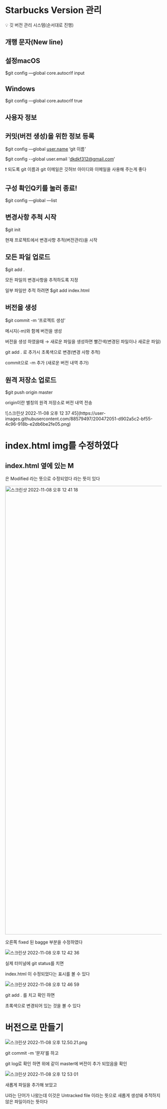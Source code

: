 # Starbucks Version 관리

<aside>
💡 깃 버전 관리 시스템(순서대로 진행)

# **개행 문자(New line)**

## **설정macOS**

$git config —global core.autocrlf input

## **Windows**

$git config —global core.autocrlf true

# **사용자 정보**

## **커밋(버전 생성)을 위한 정보 등록**

$git config —global [user.name](http://user.name/) ‘git 이름’

$git config --global user.email 'dkdkf312@gmail.com’

❗️ 되도록 git 이름과 git 이메일은 깃허브 아이디와 이메일을 사용해 주는게 좋다

# **구성 확인Q키를 눌러 종료!**

$git config —global —list

# 변경사항 추척 시작

$git init

현재 프로젝트에서 변경사항 추적(버전관리)을 시작

# 모든 파일 업로드

$git add .

모든 파일의 변경사항을 추적하도록 지정

일부 파일만 추적 하려면 $git add index.html

# 버전을 생성

$git commit -m ‘프로젝트 생성’

메시지(-m)와 함께 버전을 생성

버전을 생성 하였을때 → 새로운 파일을 생성하면 빨간색(변경된 파일이나 새로운 파일)

git add . 로 추가시 초록색으로 변경(변경 사항 추척)

commit으로 -m 추가 (새로운 버전 내역 추가)

# 원격 저장소 업로드

$git push origin master

origin이란 별칭의 원격 저장소로 버전 내역 전송

</aside>
![스크린샷 2022-11-08 오후 12 37 45](https://user-images.githubusercontent.com/88579497/200472051-d902a5c2-bf55-4c96-918b-e2db6be2fe05.png)

# index.html img를 수정하였다

## index.html 옆에 있는 M

은 Modified 라는 뜻으로 수정되었다 라는 뜻이 있다


<img width="1440" alt="스크린샷 2022-11-08 오후 12 41 18" src="https://user-images.githubusercontent.com/88579497/200472090-f6468fc2-838c-4201-9213-46e02b3d11b0.png">

오른쪽 fixed 된 bagge 부분을 수정하였다

![스크린샷 2022-11-08 오후 12 42 36](https://user-images.githubusercontent.com/88579497/200472198-1aae2bb8-993b-4ff8-a8fd-e98bcee45af9.png)


실제 터미널에 git status를 치면

index.html 이 수정되었다는 표시를 볼 수 있다


![스크린샷 2022-11-08 오후 12 46 59](https://user-images.githubusercontent.com/88579497/200472209-5851a633-01fb-4da1-8bce-0f16b74be9e4.png)


git add . 를 치고 확인 하면

초록색으로 변경되어 있는 것을 볼 수 있다

# 버전으로 만들기

![스크린샷 2022-11-08 오후 12.50.21.png](https://s3-us-west-2.amazonaws.com/secure.notion-static.com/1a1f027d-230f-4a39-adf5-3960e3d2373b/%E1%84%89%E1%85%B3%E1%84%8F%E1%85%B3%E1%84%85%E1%85%B5%E1%86%AB%E1%84%89%E1%85%A3%E1%86%BA_2022-11-08_%E1%84%8B%E1%85%A9%E1%84%92%E1%85%AE_12.50.21.png)

git commit -m ‘문자’를 하고

git log로 확인 하면 위에 같이 master에 버전이 추가 되었음을 확인

![스크린샷 2022-11-08 오후 12 53 01](https://user-images.githubusercontent.com/88579497/200472308-510f2f95-ffd8-4d84-acbe-85ee80d2a178.png)


새롭게 파일을 추가해 보았고

U라는 단어가 나왔는데 이것은 Untracked file 이라는 뜻으로 새롭게 생성돼 추적하지 않은 파일이라는 뜻이다
